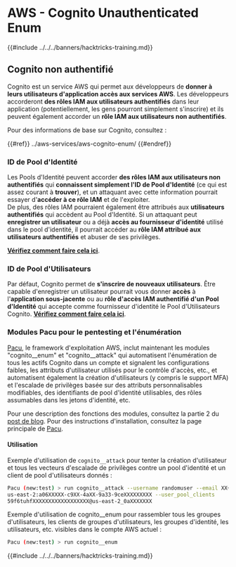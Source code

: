 # AWS - Cognito Unauthenticated Enum

{{#include ../../../banners/hacktricks-training.md}}

## Cognito non authentifié

Cognito est un service AWS qui permet aux développeurs de **donner à leurs utilisateurs d'application accès aux services AWS**. Les développeurs accorderont **des rôles IAM aux utilisateurs authentifiés** dans leur application (potentiellement, les gens pourront simplement s'inscrire) et ils peuvent également accorder un **rôle IAM aux utilisateurs non authentifiés**.

Pour des informations de base sur Cognito, consultez :

{{#ref}}
../aws-services/aws-cognito-enum/
{{#endref}}

### ID de Pool d'Identité

Les Pools d'Identité peuvent accorder **des rôles IAM aux utilisateurs non authentifiés** qui **connaissent simplement l'ID de Pool d'Identité** (ce qui est assez courant à **trouver**), et un attaquant avec cette information pourrait essayer d'**accéder à ce rôle IAM** et de l'exploiter.\
De plus, des rôles IAM pourraient également être attribués aux **utilisateurs authentifiés** qui accèdent au Pool d'Identité. Si un attaquant peut **enregistrer un utilisateur** ou a déjà **accès au fournisseur d'identité** utilisé dans le pool d'identité, il pourrait accéder au **rôle IAM attribué aux utilisateurs authentifiés** et abuser de ses privilèges.

[**Vérifiez comment faire cela ici**](../aws-services/aws-cognito-enum/cognito-identity-pools.md).

### ID de Pool d'Utilisateurs

Par défaut, Cognito permet de **s'inscrire de nouveaux utilisateurs**. Être capable d'enregistrer un utilisateur pourrait vous donner **accès** à l'**application sous-jacente** ou au **rôle d'accès IAM authentifié d'un Pool d'Identité** qui accepte comme fournisseur d'identité le Pool d'Utilisateurs Cognito. [**Vérifiez comment faire cela ici**](../aws-services/aws-cognito-enum/cognito-user-pools.md#registration).

### Modules Pacu pour le pentesting et l'énumération

[Pacu](https://github.com/RhinoSecurityLabs/pacu), le framework d'exploitation AWS, inclut maintenant les modules "cognito\_\_enum" et "cognito\_\_attack" qui automatisent l'énumération de tous les actifs Cognito dans un compte et signalent les configurations faibles, les attributs d'utilisateur utilisés pour le contrôle d'accès, etc., et automatisent également la création d'utilisateurs (y compris le support MFA) et l'escalade de privilèges basée sur des attributs personnalisables modifiables, des identifiants de pool d'identité utilisables, des rôles assumables dans les jetons d'identité, etc.

Pour une description des fonctions des modules, consultez la partie 2 du [post de blog](https://rhinosecuritylabs.com/aws/attacking-aws-cognito-with-pacu-p2). Pour des instructions d'installation, consultez la page principale de [Pacu](https://github.com/RhinoSecurityLabs/pacu).

#### Utilisation

Exemple d'utilisation de `cognito__attack` pour tenter la création d'utilisateur et tous les vecteurs d'escalade de privilèges contre un pool d'identité et un client de pool d'utilisateurs donnés :
```bash
Pacu (new:test) > run cognito__attack --username randomuser --email XX+sdfs2@gmail.com --identity_pools
us-east-2:a06XXXXX-c9XX-4aXX-9a33-9ceXXXXXXXXX --user_pool_clients
59f6tuhfXXXXXXXXXXXXXXXXXX@us-east-2_0aXXXXXXX
```
Exemple d'utilisation de cognito\_\_enum pour rassembler tous les groupes d'utilisateurs, les clients de groupes d'utilisateurs, les groupes d'identité, les utilisateurs, etc. visibles dans le compte AWS actuel :
```bash
Pacu (new:test) > run cognito__enum
```
{{#include ../../../banners/hacktricks-training.md}}
